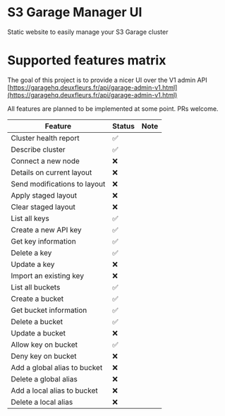 # S3 Garage Manager UI

Static website to easily manage your S3 Garage cluster

# Supported features matrix

The goal of this project is to provide a nicer UI over the V1 admin API <u>[https://garagehq.deuxfleurs.fr/api/garage-admin-v1.html](https://garagehq.deuxfleurs.fr/api/garage-admin-v1.html)</u>

All features are planned to be implemented at some point. PRs welcome.

| Feature                      | Status | Note |
| ---------------------------- | ------ | ---- |
| Cluster health report        | ✅     |      |
| Describe cluster             | ✅     |      |
| Connect a new node           | ❌     |      |
| Details on current layout    | ❌     |      |
| Send modifications to layout | ❌     |      |
| Apply staged layout          | ❌     |      |
| Clear staged layout          | ❌     |      |
| List all keys                | ✅     |      |
| Create a new API key         | ✅     |      |
| Get key information          | ✅     |      |
| Delete a key                 | ✅     |      |
| Update a key                 | ❌     |      |
| Import an existing key       | ❌     |      |
| List all buckets             | ✅     |      |
| Create a bucket              | ✅     |      |
| Get bucket information       | ✅     |      |
| Delete a bucket              | ✅     |      |
| Update a bucket              | ❌     |      |
| Allow key on bucket          | ✅     |      |
| Deny key on bucket           | ❌     |      |
| Add a global alias to bucket | ❌     |      |
| Delete a global alias        | ❌     |      |
| Add a local alias to bucket  | ❌     |      |
| Delete a local alias         | ❌     |      |
